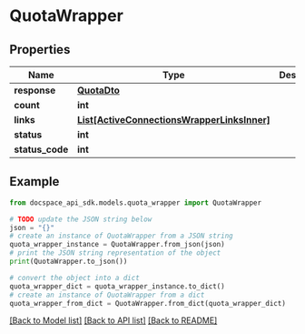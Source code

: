 # QuotaWrapper

## Properties

Name | Type | Description | Notes
------------ | ------------- | ------------- | -------------
**response** | [**QuotaDto**](QuotaDto.md) |  | [optional] 
**count** | **int** |  | [optional] 
**links** | [**List[ActiveConnectionsWrapperLinksInner]**](ActiveConnectionsWrapperLinksInner.md) |  | [optional] 
**status** | **int** |  | [optional] 
**status_code** | **int** |  | [optional] 

## Example

```python
from docspace_api_sdk.models.quota_wrapper import QuotaWrapper

# TODO update the JSON string below
json = "{}"
# create an instance of QuotaWrapper from a JSON string
quota_wrapper_instance = QuotaWrapper.from_json(json)
# print the JSON string representation of the object
print(QuotaWrapper.to_json())

# convert the object into a dict
quota_wrapper_dict = quota_wrapper_instance.to_dict()
# create an instance of QuotaWrapper from a dict
quota_wrapper_from_dict = QuotaWrapper.from_dict(quota_wrapper_dict)
```
[[Back to Model list]](../README.md#documentation-for-models) [[Back to API list]](../README.md#documentation-for-api-endpoints) [[Back to README]](../README.md)


